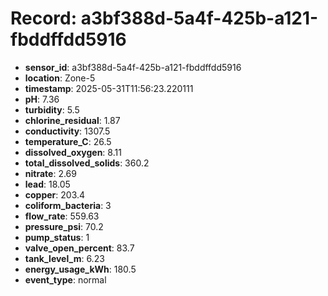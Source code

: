 # Record: a3bf388d-5a4f-425b-a121-fbddffdd5916

- **sensor_id**: a3bf388d-5a4f-425b-a121-fbddffdd5916
- **location**: Zone-5
- **timestamp**: 2025-05-31T11:56:23.220111
- **pH**: 7.36
- **turbidity**: 5.5
- **chlorine_residual**: 1.87
- **conductivity**: 1307.5
- **temperature_C**: 26.5
- **dissolved_oxygen**: 8.11
- **total_dissolved_solids**: 360.2
- **nitrate**: 2.69
- **lead**: 18.05
- **copper**: 203.4
- **coliform_bacteria**: 3
- **flow_rate**: 559.63
- **pressure_psi**: 70.2
- **pump_status**: 1
- **valve_open_percent**: 83.7
- **tank_level_m**: 6.23
- **energy_usage_kWh**: 180.5
- **event_type**: normal